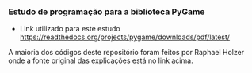### Estudo de programação para a biblioteca PyGame
- Link utilizado para este estudo https://readthedocs.org/projects/pygame/downloads/pdf/latest/

A maioria dos códigos deste repositório foram feitos por Raphael Holzer onde a fonte original das explicações está no link acima.
